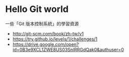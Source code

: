 # Hello Git world
一些「Git 版本控制系統」的學習資源

* http://git-scm.com/book/zh-tw/v1
* https://try.github.io/levels/1/challenges/1
* https://drive.google.com/open?id=0B3e9XCL1ZWE8US03SnlRRGdQak0&authuser=0